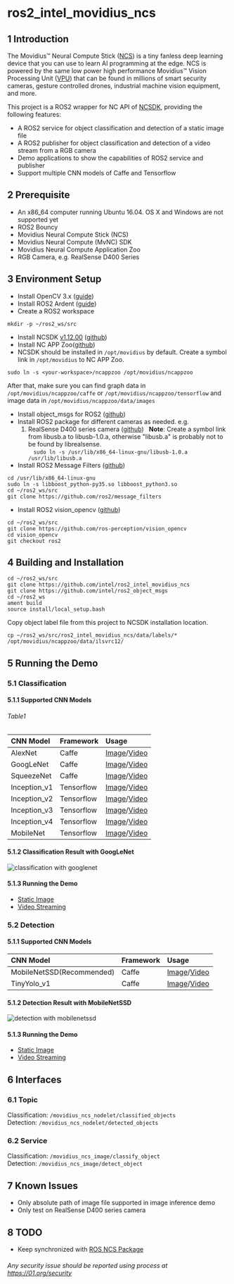 # ros2_intel_movidius_ncs

## 1 Introduction
The Movidius™ Neural Compute Stick ([NCS](https://developer.movidius.com/)) is a tiny fanless deep learning device that you can use to learn AI programming at the edge. NCS is powered by the same low power high performance Movidius™ Vision Processing Unit ([VPU](https://www.movidius.com/solutions/vision-processing-unit)) that can be found in millions of smart security cameras, gesture controlled drones, industrial machine vision equipment, and more.  

This project is a ROS2 wrapper for NC API of [NCSDK](https://movidius.github.io/ncsdk/), providing the following features:
* A ROS2 service for object classification and detection of a static image file
* A ROS2 publisher for object classification and detection of a video stream from a RGB camera
* Demo applications to show the capabilities of ROS2 service and publisher
* Support multiple CNN models of Caffe and Tensorflow
  
## 2 Prerequisite
* An x86_64 computer running Ubuntu 16.04. OS X and Windows are not supported yet
* ROS2 Bouncy
* Movidius Neural Compute Stick (NCS)
* Movidius Neural Compute (MvNC) SDK
* Movidius Neural Compute Application Zoo
* RGB Camera, e.g. RealSense D400 Series

## 3 Environment Setup
* Install OpenCV 3.x ([guide](https://docs.opencv.org/3.3.0/d7/d9f/tutorial_linux_install.html))
* Install ROS2 Ardent ([guide](https://github.com/ros2/ros2/wiki/Linux-Install-Debians))
* Create a ROS2 workspace
```Shell
mkdir -p ~/ros2_ws/src
```
* Install NCSDK [v1.12.00](https://github.com/movidius/ncsdk/releases) ([github](https://github.com/movidius/ncsdk))
* Install NC APP Zoo([github](https://github.com/movidius/ncappzoo))
* NCSDK should be installed in ```/opt/movidius``` by default. Create a symbol link in ```/opt/movidius``` to NC APP Zoo.
```Shell
sudo ln -s <your-workspace>/ncappzoo /opt/movidius/ncappzoo
```  
After that, make sure you can find graph data in ```/opt/movidius/ncappzoo/caffe``` or ```/opt/movidius/ncappzoo/tensorflow``` and image data in ```/opt/movidius/ncappzoo/data/images```
* Install object_msgs for ROS2 ([github](https://github.com/intel/ros2_object_msgs))
* Install ROS2 package for different cameras as needed. e.g.
  1. RealSense D400 series camera ([github](https://github.com/intel/ros2_intel_realsense))
   **Note**: Create a symbol link from libusb.a to libusb-1.0.a, otherwise "libusb.a" is probably not to be found by librealsense.  
    ```sudo ln -s /usr/lib/x86_64-linux-gnu/libusb-1.0.a /usr/lib/libusb.a```
* Install ROS2 Message Filters ([github](https://github.com/ros2/message_filters))
```Shell
cd /usr/lib/x86_64-linux-gnu
sudo ln -s libboost_python-py35.so libboost_python3.so
cd ~/ros2_ws/src
git clone https://github.com/ros2/message_filters
```
* Install ROS2 vision_opencv ([github](https://github.com/ros-perception/vision_opencv))
```Shell
cd ~/ros2_ws/src
git clone https://github.com/ros-perception/vision_opencv
cd vision_opencv
git checkout ros2
```
       
## 4 Building and Installation
```Shell
cd ~/ros2_ws/src
git clone https://github.com/intel/ros2_intel_movidius_ncs
git clone https://github.com/intel/ros2_object_msgs
cd ~/ros2_ws
ament build
source install/local_setup.bash
```
Copy object label file from this project to NCSDK installation location.
```Shell
cp ~/ros2_ws/src/ros2_intel_movidius_ncs/data/labels/* /opt/movidius/ncappzoo/data/ilsvrc12/
```

## 5 Running the Demo
### 5.1 Classification
#### 5.1.1 Supported CNN Models
###### *Table1*
|CNN Model|Framework|Usage|
|:-|:-|:-|
|AlexNet|Caffe|[Image](https://github.com/intel/ros2_intel_movidius_ncs/blob/master/doc/image_classification.md#alexnet)/[Video](https://github.com/intel/ros2_intel_movidius_ncs/blob/master/doc/video_classification.md#alexnet)|
|GoogLeNet|Caffe|[Image](https://github.com/intel/ros2_intel_movidius_ncs/blob/master/doc/image_classification.md#googlenet)/[Video](https://github.com/intel/ros2_intel_movidius_ncs/blob/master/doc/video_classification.md#googlenet)|
|SqueezeNet|Caffe|[Image](https://github.com/intel/ros2_intel_movidius_ncs/blob/master/doc/image_classification.md#squeezenet)/[Video](https://github.com/intel/ros2_intel_movidius_ncs/blob/master/doc/video_classification.md#squeezenet)|
|Inception_v1|Tensorflow|[Image](https://github.com/intel/ros2_intel_movidius_ncs/blob/master/doc/image_classification.md#inception_v1)/[Video](https://github.com/intel/ros2_intel_movidius_ncs/blob/master/doc/video_classification.md#inception_v1)|
|Inception_v2|Tensorflow|[Image](https://github.com/intel/ros2_intel_movidius_ncs/blob/master/doc/image_classification.md#inception_v2)/[Video](https://github.com/intel/ros2_intel_movidius_ncs/blob/master/doc/video_classification.md#inception_v2)|
|Inception_v3|Tensorflow|[Image](https://github.com/intel/ros2_intel_movidius_ncs/blob/master/doc/image_classification.md#inception_v3)/[Video](https://github.com/intel/ros2_intel_movidius_ncs/blob/master/doc/video_classification.md#inception_v3)|
|Inception_v4|Tensorflow|[Image](https://github.com/intel/ros2_intel_movidius_ncs/blob/master/doc/image_classification.md#inception_v4)/[Video](https://github.com/intel/ros2_intel_movidius_ncs/blob/master/doc/video_classification.md#inception_v4)|
|MobileNet|Tensorflow|[Image](https://github.com/intel/ros2_intel_movidius_ncs/blob/master/doc/image_classification.md#mobilenet)/[Video](https://github.com/intel/ros2_intel_movidius_ncs/blob/master/doc/video_classification.md#mobilenet)|
#### 5.1.2 Classification Result with GoogLeNet
![classification with googlenet](https://github.com/intel/ros2_intel_movidius_ncs/blob/master/data/results/googlenet_dog.png "classification with googlenet")
#### 5.1.3 Running the Demo
* [Static Image](https://github.com/intel/ros2_intel_movidius_ncs/blob/master/doc/image_classification.md)
* [Video Streaming](https://github.com/intel/ros2_intel_movidius_ncs/blob/master/doc/video_classification.md)

### 5.2 Detection
#### 5.1.1 Supported CNN Models
|CNN Model|Framework|Usage|
|:-|:-|:-|
|MobileNetSSD(Recommended)|Caffe|[Image](https://github.com/intel/ros2_intel_movidius_ncs/blob/master/doc/image_detection.md#mobilenet_ssd)/[Video](https://github.com/intel/ros2_intel_movidius_ncs/blob/master/doc/video_detection.md#mobilenet_ssd)|
|TinyYolo_v1|Caffe|[Image](https://github.com/intel/ros2_intel_movidius_ncs/blob/master/doc/image_detection.md#tinyyolo_v1)/[Video](https://github.com/intel/ros2_intel_movidius_ncs/blob/master/doc/video_detection.md#tinyyolo_v1)|
#### 5.1.2 Detection Result with MobileNetSSD
![detection with mobilenetssd](https://github.com/intel/ros2_intel_movidius_ncs/blob/master/data/results/mobilenetssd_car_bicycle.png "detection with mobilenetssd")
#### 5.1.3 Running the Demo
* [Static Image](https://github.com/intel/ros2_intel_movidius_ncs/blob/master/doc/image_detection.md)
* [Video Streaming](https://github.com/intel/ros2_intel_movidius_ncs/blob/master/doc/video_detection.md)

## 6 Interfaces
### 6.1 Topic
Classification: ```/movidius_ncs_nodelet/classified_objects```  
Detection: ```/movidius_ncs_nodelet/detected_objects```
### 6.2 Service
Classification: ```/movidius_ncs_image/classify_object```  
Detection: ```/movidius_ncs_image/detect_object```

## 7 Known Issues
* Only absolute path of image file supported in image inference demo
* Only test on RealSense D400 series camera

## 8 TODO
* Keep synchronized with [ROS NCS Package](https://github.com/intel/ros_intel_movidius_ncs/tree/master)


###### *Any security issue should be reported using process at https://01.org/security*
